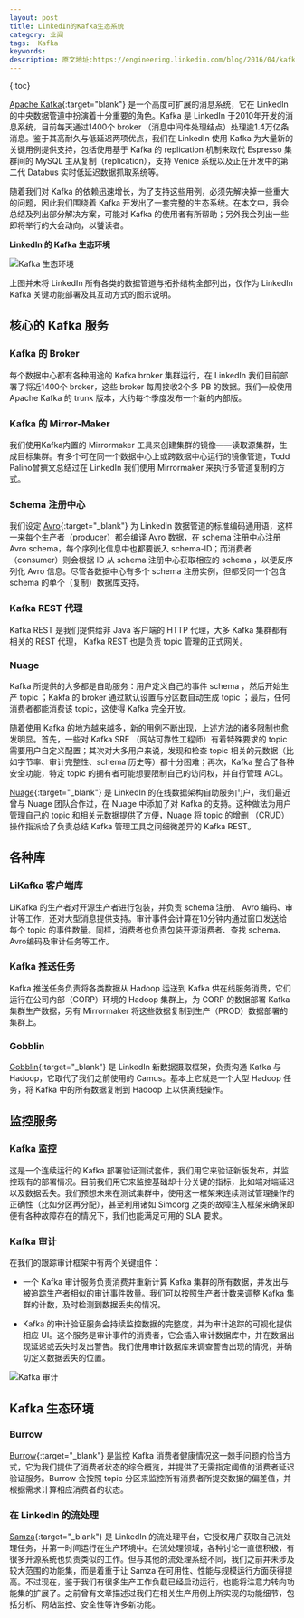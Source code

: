 ```yaml
---
layout: post
title: LinkedIn的Kafka生态系统
category: 业闻	
tags:  Kafka
keywords: 
description: 原文地址:https://engineering.linkedin.com/blog/2016/04/kafka-ecosystem-at-linkedin,<br>转载译文：http://geek.csdn.net/news/detail/71406
---
```

 
{:toc} 

 

[Apache Kafka](http://kafka.apache.org/){:target="blank"} 是一个高度可扩展的消息系统，它在 LinkedIn 的中央数据管道中扮演着十分重要的角色。Kafka 是 LinkedIn 于2010年开发的消息系统，目前每天通过1400个 broker （消息中间件处理结点）处理逾1.4万亿条消息。鉴于其高耐久与低延迟两项优点，我们在 LinkedIn 使用 Kafka 为大量新的关键用例提供支持，包括使用基于 Kafka 的 replication 机制来取代 Espresso 集群间的 MySQL 主从复制（replication），支持 Venice 系统以及正在开发中的第二代 Databus 实时低延迟数据抓取系统等。

随着我们对 Kafka 的依赖迅速增长，为了支持这些用例，必须先解决掉一些重大的问题，因此我们围绕着 Kafka 开发出了一套完整的生态系统。在本文中，我会总结及列出部分解决方案，可能对 Kafka 的使用者有所帮助；另外我会列出一些即将举行的大会动向，以饕读者。

**LinkedIn 的 Kafka 生态环境**


![Kafka 生态环境](http://omsz9j1wp.bkt.clouddn.com/image/kafka/kafka-cosystem.jpg)


上图并未将 LinkedIn 所有各类的数据管道与拓扑结构全部列出，仅作为 LinkedIn Kafka 关键功能部署及其互动方式的图示说明。

## 核心的 Kafka 服务

### Kafka 的 Broker

每个数据中心都有各种用途的 Kafka broker 集群运行，在 LinkedIn 我们目前部署了将近1400个 broker，这些 broker 每周接收2个多 PB 的数据。我们一般使用 Apache Kafka 的 trunk 版本，大约每个季度发布一个新的内部版。

### Kafka 的 Mirror-Maker

我们使用Kafka内置的 Mirrormaker 工具来创建集群的镜像——读取源集群，生成目标集群。有多个可在同一个数据中心上或跨数据中心运行的镜像管道，Todd Palino曾撰文总结过在 LinkedIn 我们使用 Mirrormaker 来执行多管道复制的方式。

### Schema 注册中心

我们设定 [Avro](https://avro.apache.org/){:target="_blank"} 为 LinkedIn 数据管道的标准编码通用语，这样一来每个生产者（producer）都会编译 Avro 数据，在 schema 注册中心注册 Avro schema，每个序列化信息中也都要嵌入 schema-ID；而消费者（consumer）则会根据 ID 从 schema 注册中心获取相应的 schema ，以便反序列化 Avro 信息。尽管各数据中心有多个 schema 注册实例，但都受同一个包含 schema 的单个（复制）数据库支持。

### Kafka REST 代理

Kafka REST 是我们提供给非 Java 客户端的 HTTP 代理，大多 Kafka 集群都有相关的 REST 代理， Kafka REST 也是负责 topic 管理的正式网关。

### Nuage

Kafka 所提供的大多都是自助服务：用户定义自己的事件 schema ，然后开始生产 topic ；Kakfa 的 broker 通过默认设置与分区数自动生成 topic ；最后，任何消费者都能消费该 topic，这使得 Kafka 完全开放。

随着使用 Kafka 的地方越来越多，新的用例不断出现，上述方法的诸多限制也愈发明显。首先，一些对 Kafka SRE （网站可靠性工程师）有着特殊要求的 topic 需要用户自定义配置；其次对大多用户来说，发现和检查 topic 相关的元数据（比如字节率、审计完整性、schema 历史等）都十分困难；再次，Kafka 整合了各种安全功能，特定 topic 的拥有者可能想要限制自己的访问权，并自行管理 ACL。

[Nuage](https://www.linkedin.com/pulse/invisible-infrastructure-alex-vauthey){:target="_blank"}  是 LinkedIn 的在线数据架构自助服务门户，我们最近曾与 Nuage 团队合作过，在 Nuage 中添加了对 Kafka 的支持。这种做法为用户管理自己的 topic 和相关元数据提供了方便，Nuage 将 topic 的增删 （CRUD）操作指派给了负责总结 Kafka 管理工具之间细微差异的 Kafka REST。

## 各种库

### LiKafka 客户端库

LiKafka 的生产者对开源生产者进行包装，并负责 schema 注册、 Avro 编码、审计等工作，还对大型消息提供支持。审计事件会计算在10分钟内通过窗口发送给每个 topic 的事件数量。同样，消费者也负责包装开源消费者、查找 schema、Avro编码及审计任务等工作。

### Kafka 推送任务

Kafka 推送任务负责将各类数据从 Hadoop 运送到 Kafka 供在线服务消费，它们运行在公司内部（CORP）环境的 Hadoop 集群上，为 CORP 的数据部署 Kafka 集群生产数据，另有 Mirrormaker 将这些数据复制到生产（PROD）数据部署的集群上。

### Gobblin

[Gobblin](https://github.com/linkedin/gobblin){:target="_blank"} 是 LinkedIn 新数据摄取框架，负责沟通 Kafka 与 Hadoop，它取代了我们之前使用的 Camus。基本上它就是一个大型 Hadoop 任务，将 Kafka 中的所有数据复制到 Hadoop 上以供离线操作。

## 监控服务

### Kafka 监控

这是一个连续运行的 Kafka 部署验证测试套件，我们用它来验证新版发布，并监控现有的部署情况。目前我们用它来监控基础却十分关键的指标，比如端对端延迟以及数据丢失。我们预想未来在测试集群中，使用这一框架来连续测试管理操作的正确性（比如分区再分配），甚至利用诸如 Simoorg 之类的故障注入框架来确保即便有各种故障存在的情况下，我们也能满足可用的 SLA 要求。

### Kafka 审计

在我们的跟踪审计框架中有两个关键组件：

- 一个 Kafka 审计服务负责消费并重新计算 Kafka 集群的所有数据，并发出与被追踪生产者相似的审计事件数量。我们可以按照生产者计数来调整 Kafka 集群的计数，及时检测到数据丢失的情况。

- Kafka 的审计验证服务会持续监控数据的完整度，并为审计追踪的可视化提供相应 UI。这个服务是审计事件的消费者，它会插入审计数据库中，并在数据出现延迟或丢失时发出警告。我们使用审计数据库来调查警告出现的情况，并确切定义数据丢失的位置。

![Kafka 审计](http://omsz9j1wp.bkt.clouddn.com/image/kafka/kafka-cosystem-2.jpg)

## Kafka 生态环境

### Burrow

[Burrow](https://github.com/linkedin/Burrow){:target="_blank"}  是监控 Kafka 消费者健康情况这一棘手问题的恰当方式，它为我们提供了消费者状态的综合概览，并提供了无需指定阈值的消费者延迟验证服务。Burrow 会按照 topic 分区来监控所有消费者所提交数据的偏差值，并根据需求计算相应消费者的状态。

### 在 LinkedIn 的流处理

[Samza](http://samza.apache.org/){:target="_blank"} 是 LinkedIn 的流处理平台，它授权用户获取自己流处理任务，并第一时间运行在生产环境中。在流处理领域，各种讨论一直很积极，有很多开源系统也负责类似的工作。但与其他的流处理系统不同，我们之前并未涉及较大范围的功能集，而是着重于让 Samza 在可用性、性能与规模运行方面获得提高。不过现在，鉴于我们有很多生产工作负载已经启动运行，也能将注意力转向功能集的扩展了。之前曾有文章描述过我们在相关生产用例上所实现的功能细节，包括分析、网站监控、安全性等许多新功能。